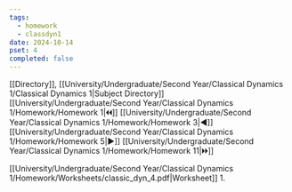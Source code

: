 ```yaml
---
tags:
  - homework
  - classdyn1
date: 2024-10-14
pset: 4
completed: false
---
```

[[Directory]], [[University/Undergraduate/Second Year/Classical Dynamics 1/Classical Dynamics 1|Subject Directory]]
[[University/Undergraduate/Second Year/Classical Dynamics 1/Homework/Homework 1|🞀🞀]] [[University/Undergraduate/Second Year/Classical Dynamics 1/Homework/Homework 3|◀]] [[University/Undergraduate/Second Year/Classical Dynamics 1/Homework/Homework 5|▶]] [[University/Undergraduate/Second Year/Classical Dynamics 1/Homework/Homework 11|🞂🞂]]

[[University/Undergraduate/Second Year/Classical Dynamics 1/Homework/Worksheets/classic_dyn_4.pdf|Worksheet]]
1. 
